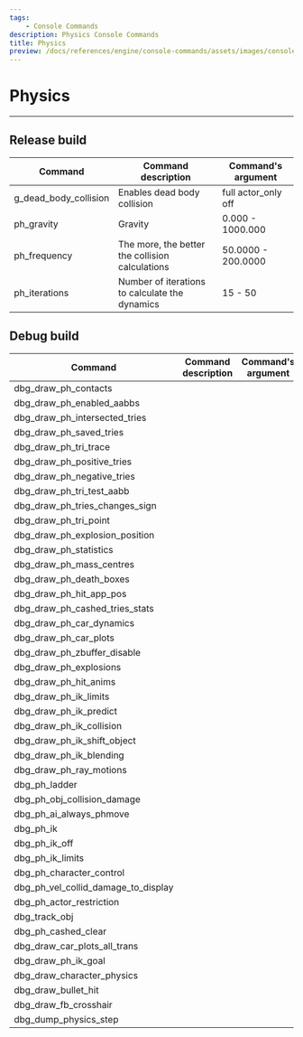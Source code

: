 ```yaml
---
tags:
    - Console Commands
description: Physics Console Commands
title: Physics
preview: /docs/references/engine/console-commands/assets/images/console-commands-preview.png
---
```


# Physics

___

## Release build

| Command | Command description | Command's argument |
|---|---|---|
| g_dead_body_collision | Enables dead body collision | full actor_only off |
| ph_gravity | Gravity | 0.000 - 1000.000 |
| ph_frequency | The more, the better the collision calculations | 50.0000 - 200.0000 |
| ph_iterations | Number of iterations to calculate the dynamics | 15 - 50 |

## Debug build

| Command | Command description | Command's argument |
|---|---|---|
| dbg_draw_ph_contacts |  |  |
| dbg_draw_ph_enabled_aabbs |  |  |
| dbg_draw_ph_intersected_tries |  |  |
| dbg_draw_ph_saved_tries |  |  |
| dbg_draw_ph_tri_trace |  |  |
| dbg_draw_ph_positive_tries |  |  |
| dbg_draw_ph_negative_tries |  |  |
| dbg_draw_ph_tri_test_aabb |  |  |
| dbg_draw_ph_tries_changes_sign |  |  |
| dbg_draw_ph_tri_point |  |  |
| dbg_draw_ph_explosion_position |  |  |
| dbg_draw_ph_statistics |  |  |
| dbg_draw_ph_mass_centres |  |  |
| dbg_draw_ph_death_boxes |  |  |
| dbg_draw_ph_hit_app_pos |  |  |
| dbg_draw_ph_cashed_tries_stats |  |  |
| dbg_draw_ph_car_dynamics |  |  |
| dbg_draw_ph_car_plots |  |  |
| dbg_draw_ph_zbuffer_disable |  |  |
| dbg_draw_ph_explosions |  |  |
| dbg_draw_ph_hit_anims |  |  |
| dbg_draw_ph_ik_limits |  |  |
| dbg_draw_ph_ik_predict |  |  |
| dbg_draw_ph_ik_collision |  |  |
| dbg_draw_ph_ik_shift_object |  |  |
| dbg_draw_ph_ik_blending |  |  |
| dbg_draw_ph_ray_motions |  |  |
| dbg_ph_ladder |  |  |
| dbg_ph_obj_collision_damage |  |  |
| dbg_ph_ai_always_phmove |  |  |
| dbg_ph_ik |  |  |
| dbg_ph_ik_off |  |  |
| dbg_ph_ik_limits |  |  |
| dbg_ph_character_control |  |  |
| dbg_ph_vel_collid_damage_to_display |  |  |
| dbg_ph_actor_restriction |  |  |
| dbg_track_obj |  |  |
| dbg_ph_cashed_clear |  |  |
| dbg_draw_car_plots_all_trans |  |  |
| dbg_draw_ph_ik_goal |  |  |
| dbg_draw_character_physics |  |  |
| dbg_draw_bullet_hit |  |  |
| dbg_draw_fb_crosshair |  |  |
| dbg_dump_physics_step |  |  |
